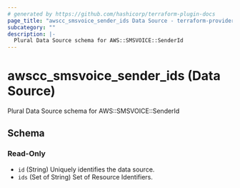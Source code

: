 ```yaml
---
# generated by https://github.com/hashicorp/terraform-plugin-docs
page_title: "awscc_smsvoice_sender_ids Data Source - terraform-provider-awscc"
subcategory: ""
description: |-
  Plural Data Source schema for AWS::SMSVOICE::SenderId
---
```


# awscc_smsvoice_sender_ids (Data Source)

Plural Data Source schema for AWS::SMSVOICE::SenderId



<!-- schema generated by tfplugindocs -->
## Schema

### Read-Only

- `id` (String) Uniquely identifies the data source.
- `ids` (Set of String) Set of Resource Identifiers.
